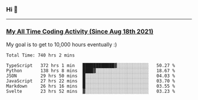 ### Hi 🙂

---

### <a href="https://wakatime.com/@Eroxl">My All Time Coding Activity (Since Aug 18th 2021)</a>
My goal is to get to 10,000 hours eventually :)
<!--START_SECTION:waka-->

```text
Total Time: 740 hrs 2 mins

TypeScript   372 hrs 1 min   ████████████▓░░░░░░░░░░░░   50.27 %
Python       138 hrs 8 mins  ████▓░░░░░░░░░░░░░░░░░░░░   18.67 %
JSON         29 hrs 50 mins  █░░░░░░░░░░░░░░░░░░░░░░░░   04.03 %
JavaScript   27 hrs 22 mins  █░░░░░░░░░░░░░░░░░░░░░░░░   03.70 %
Markdown     26 hrs 16 mins  █░░░░░░░░░░░░░░░░░░░░░░░░   03.55 %
Svelte       23 hrs 52 mins  ▓░░░░░░░░░░░░░░░░░░░░░░░░   03.23 %
```

<!--END_SECTION:waka-->

